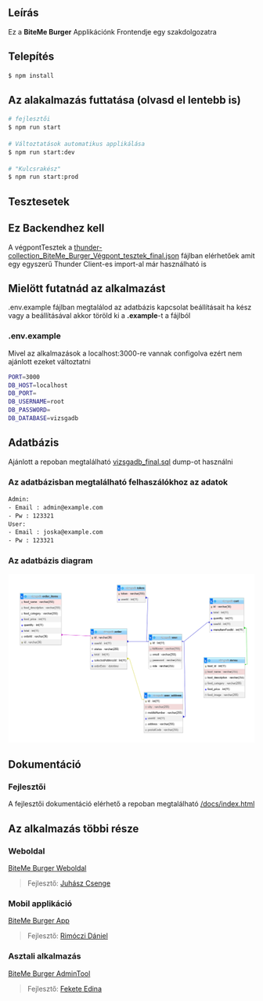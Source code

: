  ## Leírás
Ez a **BiteMe Burger** Applikációnk Frontendje egy szakdolgozatra

## Telepítés

```bash
$ npm install
```

## Az alakalmazás futtatása (olvasd el lentebb is)

```bash
# fejlesztői
$ npm run start

# Változtatások automatikus applikálása
$ npm run start:dev

# "Kulcsrakész"
$ npm run start:prod
```

## Tesztesetek
## Ez Backendhez kell
<p align="left">
 A végpontTesztek a  <a href="https://github.com/greengamerhu/VizsgaRemek_BackEnd/blob/main/thunder-collection_BiteMe_Burger_V%C3%A9gpont_tesztek_final.json" target="blank">thunder-collection_BiteMe_Burger_Végpont_tesztek_final.json</a> fájlban elérhetőek amit egy egyszerű Thunder Client-es import-al már használható is
</p>
 
 ## Mielött futatnád az alkalmazást
.env.example fájlban megtalálod az adatbázis kapcsolat beállításait ha kész vagy a beállításával akkor töröld ki a **.example**-t a fájlból
### .env.example

Mivel az alkalmazások a localhost:3000-re vannak configolva ezért nem ajánlott ezeket változtatni
```bash
PORT=3000
DB_HOST=localhost
DB_PORT=
DB_USERNAME=root
DB_PASSWORD=
DB_DATABASE=vizsgadb
```
## Adatbázis

<p align="left">
 Ajánlott a repoban megtalálható <a href="https://github.com/greengamerhu/VizsgaRemek_BackEnd/blob/main/vizsgadb_final.sql" target="blank">vizsgadb_final.sql</a> dump-ot használni
</p>

### Az adatbázisban megtalálható felhaszálókhoz az adatok
```bash
Admin: 
- Email : admin@example.com
- Pw : 123321
User:
- Email : joska@example.com
- Pw : 123321
```

### Az adatbázis diagram
<p align="center">
  <img src="https://github.com/greengamerhu/VizsgaRemek_BackEnd/blob/main/Final_database_structure.png"  alt="adatazisdiagram" />
</p>

## Dokumentáció
### Fejlesztői
A fejlesztői dokumentáció elérhető a repoban megtalálható [/docs/index.html](https://github.com/Juhaszcsenge/frontend_vizsga/blob/master/docs/index.html)



## Az alkalmazás többi része

### Weboldal

[BiteMe Burger Weboldal](https://github.com/Juhaszcsenge/frontend_vizsga)
> Fejlesztő: [Juhász Csenge](https://github.com/Juhaszcsenge)


### Mobil applikáció 

[BiteMe Burger App](https://github.com/greengamerhu/Vizsgaremek_android)

> Fejlesztő: [Rimóczi Dániel](https://github.com/greengamerhu)


### Asztali alkalmazás

[BiteMe Burger AdminTool](https://github.com/Elcsa/vizsgarremek)

> Fejlesztő: [Fekete Edina](https://github.com/Elcsa) 

  
